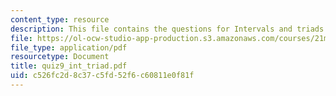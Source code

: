 ```yaml
---
content_type: resource
description: This file contains the questions for Intervals and triads.
file: https://ol-ocw-studio-app-production.s3.amazonaws.com/courses/21m-301-harmony-and-counterpoint-i-spring-2005/c526fc2d8c37c5fd52f6c60811e0f81f_quiz9_int_triad.pdf
file_type: application/pdf
resourcetype: Document
title: quiz9_int_triad.pdf
uid: c526fc2d-8c37-c5fd-52f6-c60811e0f81f
---
```

